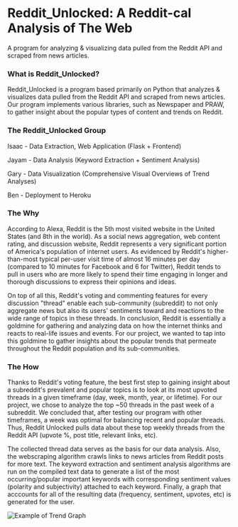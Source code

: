 # Reddit_Unlocked: A Reddit-cal Analysis of The Web
A program for analyzing & visualizing data pulled from the Reddit API and scraped from news articles.


### What is Reddit_Unlocked?

Reddit_Unlocked is a program based primarily on Python that analyzes & visualizes data pulled from the Reddit API and scraped from news articles. Our program implements various libraries, such as Newspaper and PRAW, to gather insight about the popular types of content and trends on Reddit.


### The Reddit_Unlocked Group

Isaac - Data Extraction, Web Application (Flask + Frontend)

Jayam - Data Analysis (Keyword Extraction + Sentiment Analysis)

Gary - Data Visualization (Comprehensive Visual Overviews of Trend Analyses)

Ben - Deployment to Heroku


### The Why

According to Alexa, Reddit is the 5th most visited website in the United States (and 8th in the world). As a social news aggregation, web content rating, and discussion website, Reddit represents a very significant portion of America's population of internet users. As evidenced by Reddit's higher-than-most typical per-user visit time of almost 16 minutes per day (compared to 10 minutes for Facebook and 6 for Twitter), Reddit tends to pull in users who are more likely to spend their time engaging in longer and thorough discussions to express their opinions and ideas. 

On top of all this, Reddit's voting and commenting features for every discussion "thread" enable each sub-community (subreddit) to not only aggregate news but also its users' sentiments toward and reactions to the wide range of topics in these threads. In conclusion, Reddit is essentially a goldmine for gathering and analyzing data on how the internet thinks and reacts to real-life issues and events. For our project, we wanted to tap into this goldmine to gather insights about the popular trends that permeate throughout the Reddit population and its sub-communities.


### The How

Thanks to Reddit's voting feature, the best first step to gaining insight about a subreddit's prevalent and popular topics is to look at its most upvoted threads in a given timeframe (day, week, month, year, or lifetime). For our project, we chose to analyze the top ~50 threads in the past week of a subreddit. We concluded that, after testing our program with other timeframes, a week was optimal for balancing recent and popular threads. Thus, Reddit Unlocked pulls data about these top weekly threads from the Reddit API (upvote %, post title, relevant links, etc).

The collected thread data serves as the basis for our data analysis. Also, the webscraping algorithm crawls links to news articles from Reddit posts for more text. The keyword extraction and sentiment analysis algorithms are run on the compiled text data to generate a list of the most occurring/popular important keywords with corresponding sentiment values (polarity and subjectivity) attached to each keyword. Finally, a graph that acccounts for all of the resulting data (frequency, sentiment, upvotes, etc) is generated for the user.

![Example of Trend Graph](https://github.com/RedditUnlocked/Reddit_Unlocked/blob/master/example.png?raw=true)
